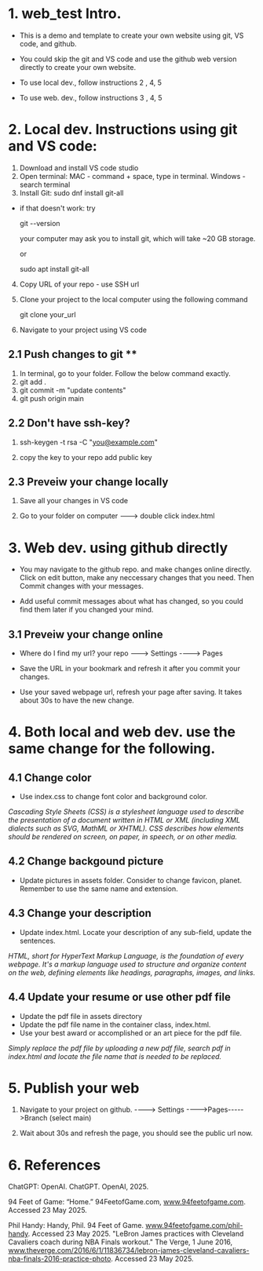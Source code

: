 
# 1. web_test Intro.
 - This is a demo and template to create your own website using git, VS code, and github. 
 - You could skip the git and VS code and use the github web version directly to create your own website.

 - To use local dev., follow instructions 2 , 4, 5
 - To use web. dev., follow instructions 3 , 4, 5

# 2. Local dev. Instructions using git and VS code:
1. Download and install VS code studio 
2. Open terminal: MAC - command + space, type in terminal.  Windows - search terminal
3. Install Git:  sudo dnf install git-all
 - if that doesn't work: try
    
    git --version

    your computer may ask you to install git, which will take ~20 GB storage.

    or

    sudo apt install git-all

4. Copy URL of your repo - use SSH url
5. Clone your project to the local computer using the following command

    git clone your_url

6. Navigate to your project using VS code


## 2.1 Push changes to git ** 

1. In terminal, go to your folder. Follow the below command exactly.
2. git add .
3. git commit -m "update contents"
4. git push origin main

## 2.2 Don't have ssh-key?

1. ssh-keygen -t rsa -C "you@example.com" 

2. copy the key to your repo add public key   

## 2.3 Preveiw your change locally
1. Save all your changes in VS code

2. Go to your folder on computer ---> double click index.html



# 3. Web dev. using github directly

 - You may navigate to the github repo. and make changes online directly. Click on edit button, make any neccessary changes that you need. Then Commit changes with your messages. 

 - Add useful commit messages about what has changed, so you could find them later if you changed your mind.

## 3.1 Preveiw your change online

 - Where do I find my url?  your repo ---> Settings ----> Pages   

 - Save the URL in your bookmark and refresh it after you commit your changes. 

 - Use your saved webpage url, refresh your page after saving.  It takes about 30s to have the new change.

# 4. Both local and web dev. use the same change for the following.
## 4.1 Change color

 - Use index.css to change font color and background color.

 *Cascading Style Sheets (CSS) is a stylesheet language used to describe the presentation of a document written in HTML or XML (including XML dialects such as SVG, MathML or XHTML). CSS describes how elements should be rendered on screen, on paper, in speech, or on other media.*
## 4.2 Change backgound picture

 - Update pictures in assets folder. Consider to change favicon, planet.  Remember to use the same name and extension.

## 4.3 Change your description

 - Update index.html. Locate your description of any sub-field, update the sentences.

 *HTML, short for HyperText Markup Language, is the foundation of every webpage. It's a markup language used to structure and organize content on the web, defining elements like headings, paragraphs, images, and links.*

## 4.4 Update your resume or use other pdf file

 - Update the pdf file in assets directory
 - Update the pdf file name in the container class, index.html. 
 - Use your best award or accomplished or an art piece for the pdf file.

 *Simply replace the pdf file by uploading a new pdf file, search pdf in index.html and locate the file name that is needed to be replaced.*

# 5. Publish your web

1. Navigate to your project on github. ----> Settings ---->Pages----->Branch (select main)

2. Wait about 30s and refresh the page, you should see the public url now.
  

# 6. References

ChatGPT:
 OpenAI. ChatGPT. OpenAI, 2025.


94 Feet of Game:
 “Home.” 94FeetofGame.com, www.94feetofgame.com. Accessed 23 May 2025.


Phil Handy:
 Handy, Phil. 94 Feet of Game. www.94feetofgame.com/phil-handy. Accessed 23 May 2025.
"LeBron James practices with Cleveland Cavaliers coach during NBA Finals workout." The Verge, 1 June 2016, www.theverge.com/2016/6/1/11836734/lebron-james-cleveland-cavaliers-nba-finals-2016-practice-photo. Accessed 23 May 2025.







